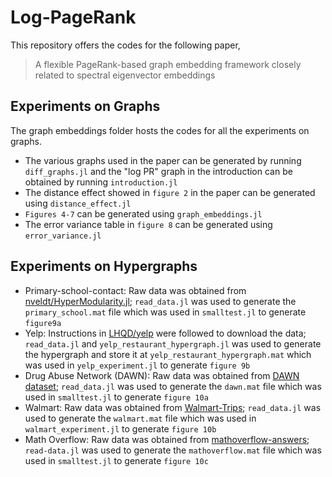 # Log-PageRank
This repository offers the codes for the following paper, 

>A flexible PageRank-based graph embedding framework closely related to spectral eigenvector embeddings

## Experiments on Graphs
The graph embeddings folder hosts the codes for all the experiments on graphs. 
- The various graphs used in the paper can be generated by running 
`diff_graphs.jl` and the "log PR" graph in the introduction can be obtained by running `introduction.jl` 
- The distance effect showed in `figure 2` in the paper can be generated using `distance_effect.jl` 
- `Figures 4-7` can be generated using `graph_embeddings.jl` 
- The error variance table in `figure 8` can be generated using `error_variance.jl`


## Experiments on Hypergraphs

- Primary-school-contact: Raw data was obtained from [nveldt/HyperModularity.jl](https://github.com/nveldt/HyperModularity.jl/tree/master/data/contact-primary-school-classes); `read_data.jl` was used to generate the `primary_school.mat` file which was used in `smalltest.jl` to generate `figure9a`
- Yelp: Instructions in [LHQD/yelp](https://github.com/MengLiuPurdue/LHQD/tree/main/yelp_local_algorithms) were followed to download the data; `read_data.jl` and `yelp_restaurant_hypergraph.jl` was used to generate the hypergraph and store it at `yelp_restaurant_hypergraph.mat` which was used in `yelp_experiment.jl` to generate `figure 9b`
- Drug Abuse Network (DAWN): Raw data was obtained from [DAWN dataset](https://github.com/nveldt/CategoricalEdgeClustering/tree/master/data/DAWN); `read_data.jl` was used to generate the `dawn.mat` file which was used in `smalltest.jl` to generate `figure 10a`
- Walmart: Raw data was obtained from [Walmart-Trips](https://www.cs.cornell.edu/~arb/data/walmart-trips/); `read_data.jl` was used to generate the `walmart.mat` file which was used in `walmart_experiment.jl` to generate `figure 10b`
- Math Overflow: Raw data was obtained from [mathoverflow-answers](https://github.com/nveldt/HyperModularity.jl/tree/master/data/mathoverflow-answers); `read-data.jl` was used to generate the `mathoverflow.mat` file which was used in `smalltest.jl` to generate `figure 10c`






